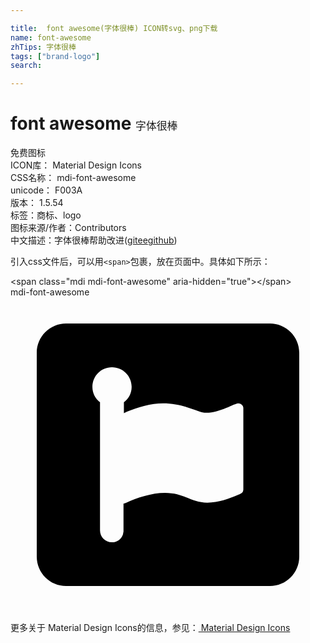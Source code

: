 ```yaml
---

title:  font awesome(字体很棒) ICON转svg、png下载
name: font-awesome
zhTips: 字体很棒
tags: ["brand-logo"]
search: 

---
```


# font awesome  <small style="font-size: 60%;font-weight: 100">字体很棒</small>


<div class="detail-page">
<p>
<span><span class="badge-success badge">免费图标</span> </span>
<br/>
<span>
ICON库：
<span class="badge-secondary badge">Material Design Icons</span> 
</span>
<br/>
<span>
CSS名称：
<span class="badge-secondary badge">mdi-font-awesome</span> 
</span>
<br/>
<span>
unicode：
<span class="badge-secondary badge">F003A</span> 
<copy-btn content='F003A' btn-title=""></copy-btn>
<copy-btn :content='String.fromCodePoint(parseInt("F003A", 16))' btn-title="复制U"></copy-btn>
</span>
<br/>
<span>
版本：
<span class="badge-secondary badge">1.5.54</span> 
</span><br/><span>标签：<span class="badge-light badge"><router-link to="/tags/brand-logo.html">商标、logo</router-link></span></span>
<br/>
<span>图标来源/作者：<span class="badge-light badge">Contributors</span></span> 
<br/>
<span class="zh-detail">中文描述：<span class="badge-primary badge">字体很棒</span><span class="help-link"><span>帮助改进</span>(<a href="https://gitee.com/liuwave/icon-helper/edit/master/json/material/font-awesome.json" target="_blank" rel="noopener noreferrer">gitee</a><a href="https://github.com/liuwave/icon-helper/edit/master/json/material/font-awesome.json" target="_blank" rel="noopener noreferrer">github</a></span>)</span><br/>
</p>
</div>
<div class="alert alert-dark">
  <i class="mdi mdi-font-awesome mdi-48px"></i>
  <i class="mdi mdi-font-awesome mdi-36px"></i>
  <i class="mdi mdi-font-awesome mdi-24px"></i>
  <i class="mdi mdi-font-awesome mdi-18px"></i>
</div>
<div>
  <p>引入css文件后，可以用<code>&lt;span&gt;</code>包裹，放在页面中。具体如下所示：    
  </p>
  <div class="alert alert-primary" style="font-size: 14px">
    &lt;span class="mdi mdi-font-awesome" aria-hidden="true"&gt;&lt;/span&gt;
    <copy-btn content='<span class="mdi mdi-font-awesome" aria-hidden="true"></span>'></copy-btn>
  </div>
  <div class="alert alert-secondary">
    <i class="mdi mdi-font-awesome"
    style="font-size: 24px"
    aria-hidden="true"></i> mdi-font-awesome
    <copy-btn content="mdi-font-awesome" btn-title="复制图标名称"></copy-btn>
  </div>
</div>
<div id="svg" class="svg-wrap">
<svg xmlns="http://www.w3.org/2000/svg" viewBox="0 0 24 24"><path d="M19.76 2H4.24C3 2 2 3 2 4.24V19.76C2 21 3 22 4.24 22H19.76C21 22 22 21 22 19.76V4.24C22 3 21 2 19.76 2M17.73 14.69C17.73 14.88 17.57 14.96 17.38 15.04C16.64 15.36 15.84 15.65 15 15.65C13.78 15.65 13.22 14.91 11.78 14.91C10.74 14.91 9.65 15.28 8.77 15.68C8.71 15.71 8.66 15.71 8.61 15.73V17.76C8.61 17.84 8.61 17.92 8.58 17.97V18.03C8.47 18.4 8.13 18.67 7.73 18.67C7.22 18.67 6.82 18.26 6.82 17.76V8C6.47 7.73 6.24 7.31 6.24 6.83C6.24 6 6.9 5.33 7.73 5.33C8.56 5.33 9.23 6 9.23 6.83C9.23 7.31 9 7.73 8.64 8V8.83C8.72 8.8 8.8 8.77 8.88 8.72C9.71 8.37 10.7 8.08 11.63 8.08C12.64 8.08 13.44 8.35 14.35 8.69C14.54 8.77 14.72 8.8 14.93 8.8C15.95 8.8 17.07 8.08 17.34 8.08C17.55 8.08 17.74 8.24 17.74 8.43V14.69H17.73Z" /></svg>
</div>
<detail full-name='mdi-font-awesome'></detail>
    
<div><p>更多关于 Material Design Icons的信息，参见：<a target="_blank" href="https://iconhelper.cn/material.html"> Material Design Icons</a>
</p></div>
